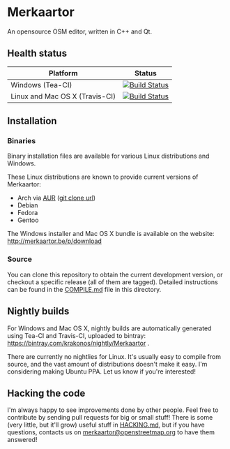 # Merkaartor

An opensource OSM editor, written in C++ and Qt.

## Health status

| Platform | Status |
| -------- | ------ |
| Windows (Tea-CI) | [![Build Status](https://tea-ci.org/api/badges/openstreetmap/merkaartor/status.svg)](https://tea-ci.org/openstreetmap/merkaartor) 
| Linux and Mac OS X (Travis-CI) | [![Build Status](https://travis-ci.org/openstreetmap/merkaartor.svg?branch=master)](https://travis-ci.org/openstreetmap/merkaartor) |

## Installation

### Binaries

Binary installation files are available for various Linux distributions and Windows. 

These Linux distributions are known to provide current versions of Merkaartor:
 - Arch via [AUR](https://aur.archlinux.org/packages/merkaartor-git/) ([git clone url](https://aur.archlinux.org/merkaartor-git.git))
 - Debian
 - Fedora
 - Gentoo

The Windows installer and Mac OS X bundle is available on the website: http://merkaartor.be/p/download

### Source

You can clone this repository to obtain the current development version, or checkout a specific release (all of them are tagged). Detailed instructions can be found in the [COMPILE.md](COMPILE.md) file in this directory.

## Nightly builds

For Windows and Mac OS X, nightly builds are automatically generated using Tea-CI and Travis-CI, uploaded to bintray:
https://bintray.com/krakonos/nightly/Merkaartor .

There are currently no nightlies for Linux. It's usually easy to compile from
source, and the vast amount of distributions doesn't make it easy. I'm
considering making Ubuntu PPA. Let us know if you're interested!

## Hacking the code

I'm always happy to see improvements done by other people. Feel free to
contribute by sending pull requests for big or small stuff! There is some (very
little, but it'll grow) useful stuff in [HACKING.md](HACKING.md), but if you
have questions, contacts us on merkaartor@openstreetmap.org to have them
answered!
